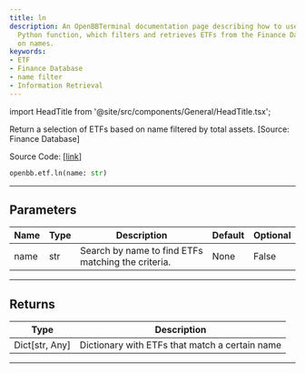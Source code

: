 ```yaml
---
title: ln
description: An OpenBBTerminal documentation page describing how to use the openbb.etf.ln
  Python function, which filters and retrieves ETFs from the Finance Database based
  on names.
keywords:
- ETF
- Finance Database
- name filter
- Information Retrieval
---
```


import HeadTitle from '@site/src/components/General/HeadTitle.tsx';

<HeadTitle title="etf.ln - Reference | OpenBB SDK Docs" />

Return a selection of ETFs based on name filtered by total assets. [Source: Finance Database]

Source Code: [[link](https://github.com/OpenBB-finance/OpenBBTerminal/tree/main/openbb_terminal/etf/financedatabase_model.py#L17)]

```python wordwrap
openbb.etf.ln(name: str)
```

---

## Parameters

| Name | Type | Description | Default | Optional |
| ---- | ---- | ----------- | ------- | -------- |
| name | str | Search by name to find ETFs matching the criteria. | None | False |


---

## Returns

| Type | Description |
| ---- | ----------- |
| Dict[str, Any] | Dictionary with ETFs that match a certain name |
---

